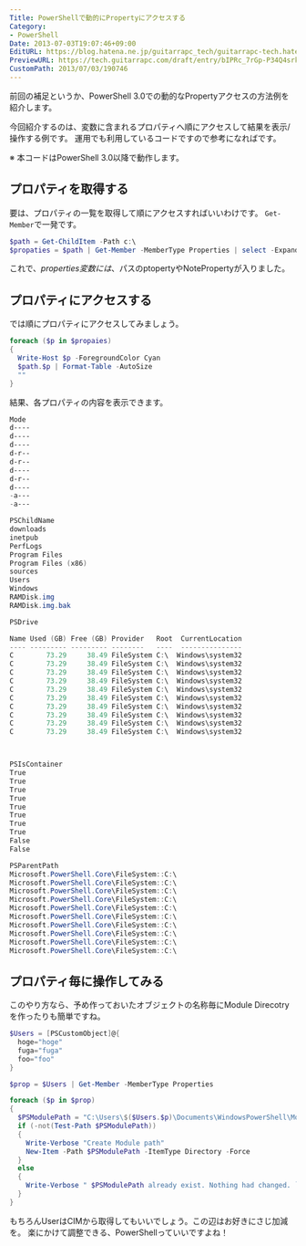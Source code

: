```yaml
---
Title: PowerShellで動的にPropertyにアクセスする
Category:
- PowerShell
Date: 2013-07-03T19:07:46+09:00
EditURL: https://blog.hatena.ne.jp/guitarrapc_tech/guitarrapc-tech.hatenablog.com/atom/entry/6802418398340941217
PreviewURL: https://tech.guitarrapc.com/draft/entry/bIPRc_7rGp-P34Q4srkOpMut0x4
CustomPath: 2013/07/03/190746
---
```


<!--
Date: 2013-07-03T19:07:46+09:00
URL: https://tech.guitarrapc.com/entry/2013/07/03/190746
-->

前回の補足というか、PowerShell 3.0での動的なPropertyアクセスの方法例を紹介します。

今回紹介するのは、変数に含まれるプロパティへ順にアクセスして結果を表示/操作する例です。
運用でも利用しているコードですので参考になればです。

※ 本コードはPowerShell 3.0以降で動作します。

## プロパティを取得する

要は、プロパティの一覧を取得して順にアクセスすればいいわけです。
`Get-Member`で一発です。

```ps1
$path = Get-ChildItem -Path c:\
$propaties = $path | Get-Member -MemberType Properties | select -ExpandProperty Name
```

これで、$properties変数には、$パスのptopertyやNotePropertyが入りました。

## プロパティにアクセスする

では順にプロパティにアクセスしてみましょう。

```ps1
foreach ($p in $propaies)
{
  Write-Host $p -ForegroundColor Cyan
  $path.$p | Format-Table -AutoSize
  ""
}
```


結果、各プロパティの内容を表示できます。

```ps1
Mode
d----
d----
d----
d-r--
d-r--
d----
d-r--
d----
-a---
-a---

PSChildName
downloads
inetpub
PerfLogs
Program Files
Program Files (x86)
sources
Users
Windows
RAMDisk.img
RAMDisk.img.bak

PSDrive

Name Used (GB) Free (GB) Provider   Root  CurrentLocation
---- --------- --------- --------   ----  ---------------
C        73.29     38.49 FileSystem C:\  Windows\system32
C        73.29     38.49 FileSystem C:\  Windows\system32
C        73.29     38.49 FileSystem C:\  Windows\system32
C        73.29     38.49 FileSystem C:\  Windows\system32
C        73.29     38.49 FileSystem C:\  Windows\system32
C        73.29     38.49 FileSystem C:\  Windows\system32
C        73.29     38.49 FileSystem C:\  Windows\system32
C        73.29     38.49 FileSystem C:\  Windows\system32
C        73.29     38.49 FileSystem C:\  Windows\system32
C        73.29     38.49 FileSystem C:\  Windows\system32



PSIsContainer
True
True
True
True
True
True
True
True
False
False

PSParentPath
Microsoft.PowerShell.Core\FileSystem::C:\
Microsoft.PowerShell.Core\FileSystem::C:\
Microsoft.PowerShell.Core\FileSystem::C:\
Microsoft.PowerShell.Core\FileSystem::C:\
Microsoft.PowerShell.Core\FileSystem::C:\
Microsoft.PowerShell.Core\FileSystem::C:\
Microsoft.PowerShell.Core\FileSystem::C:\
Microsoft.PowerShell.Core\FileSystem::C:\
Microsoft.PowerShell.Core\FileSystem::C:\
Microsoft.PowerShell.Core\FileSystem::C:\
```

## プロパティ毎に操作してみる

このやり方なら、予め作っておいたオブジェクトの名称毎にModule Direcotryを作ったりも簡単ですね。

```ps1
$Users = [PSCustomObject]@{
  hoge="hoge"
  fuga="fuga"
  foo="foo"
}

$prop = $Users | Get-Member -MemberType Properties

foreach ($p in $prop)
{
  $PSModulePath = "C:\Users\$($Users.$p)\Documents\WindowsPowerShell\Modules"
  if (-not(Test-Path $PSModulePath))
  {
    Write-Verbose "Create Module path"
    New-Item -Path $PSModulePath -ItemType Directory -Force
  }
  else
  {
    Write-Verbose " $PSModulePath already exist. Nothing had changed. `n"
  }
}
```

もちろんUserはCIMから取得してもいいでしょう。この辺はお好きにさじ加減を。
楽にかけて調整できる、PowerShellっていいですよね！
